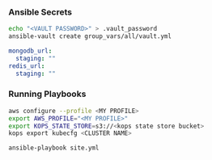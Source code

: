 ### Ansible Secrets

```bash
echo "<VAULT PASSWORD>" > .vault_password
ansible-vault create group_vars/all/vault.yml
```

```yaml
mongodb_url:
  staging: ""
redis_url:
  staging: ""
```

### Running Playbooks

```bash
aws configure --profile <MY PROFILE>
export AWS_PROFILE="<MY PROFILE>"
export KOPS_STATE_STORE=s3://<kops state store bucket>
kops export kubecfg <CLUSTER NAME>

ansible-playbook site.yml
```
